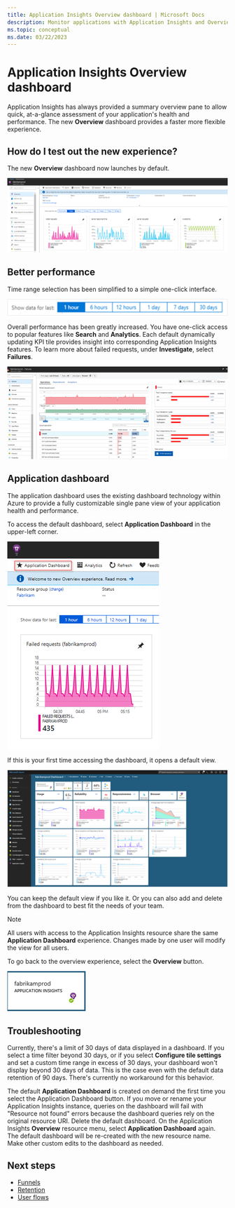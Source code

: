```yaml
---
title: Application Insights Overview dashboard | Microsoft Docs
description: Monitor applications with Application Insights and Overview dashboard functionality.
ms.topic: conceptual
ms.date: 03/22/2023
---
```


# Application Insights Overview dashboard

Application Insights has always provided a summary overview pane to allow quick, at-a-glance assessment of your application's health and performance. The new **Overview** dashboard provides a faster more flexible experience.

## How do I test out the new experience?

The new **Overview** dashboard now launches by default.

![Screenshot that shows the Overview preview pane.](./media/overview-dashboard/overview.png)

## Better performance

Time range selection has been simplified to a simple one-click interface.

![Screenshot that shows the time range.](./media/overview-dashboard/app-insights-overview-dashboard-03.png)

Overall performance has been greatly increased. You have one-click access to popular features like **Search** and **Analytics**. Each default dynamically updating KPI tile provides insight into corresponding Application Insights features. To learn more about failed requests, under **Investigate**, select **Failures**.

![Screenshot that shows failures.](./media/overview-dashboard/app-insights-overview-dashboard-04.png)

## Application dashboard

The application dashboard uses the existing dashboard technology within Azure to provide a fully customizable single pane view of your application health and performance.

To access the default dashboard, select **Application Dashboard** in the upper-left corner.

![Screenshot that shows the Application Dashboard button.](./media/overview-dashboard/app-insights-overview-dashboard-05.png)

If this is your first time accessing the dashboard, it opens a default view.

![Screenshot that shows the Dashboard view.](./media/overview-dashboard/0001-dashboard.png)

You can keep the default view if you like it. Or you can also add and delete from the dashboard to best fit the needs of your team.

> [!NOTE]
> All users with access to the Application Insights resource share the same **Application Dashboard** experience. Changes made by one user will modify the view for all users.

To go back to the overview experience, select the **Overview** button.

![Screenshot that shows the Overview button.](./media/overview-dashboard/app-insights-overview-dashboard-07.png)

## Troubleshooting

Currently, there's a limit of 30 days of data displayed in a dashboard. If you select a time filter beyond 30 days, or if you select **Configure tile settings** and set a custom time range in excess of 30 days, your dashboard won't display beyond 30 days of data. This is the case even with the default data retention of 90 days. There's currently no workaround for this behavior.

The default **Application Dashboard** is created on demand the first time you select the Application Dashboard button. If you move or rename your Application Insights instance, queries on the dashboard will fail with "Resource not found" errors because the dashboard queries rely on the original resource URI. Delete the default dashboard. On the Application Insights **Overview** resource menu, select **Application Dashboard** again. The default dashboard will be re-created with the new resource name. Make other custom edits to the dashboard as needed.

## Next steps

- [Funnels](./usage-funnels.md)
- [Retention](./usage-retention.md)
- [User flows](./usage-flows.md)
